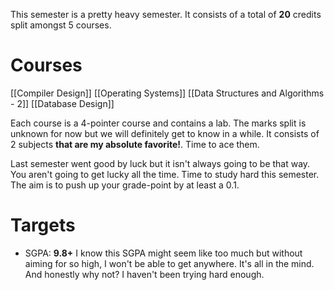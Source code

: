 This semester is a pretty heavy semester. It consists of a total of **20** credits split amongst 5 courses. 
# Courses
[[Compiler Design]]
[[Operating Systems]]
[[Data Structures and Algorithms - 2]]
[[Database Design]]

Each course is a 4-pointer course and contains a lab. The marks split is unknown for now but we will definitely get to know in a while. It consists of 2 subjects **that are my absolute favorite!**. Time to ace them. 

Last semester went good by luck but it isn't always going to be that way. You aren't going to get lucky all the time. Time to study hard this semester. The aim is to push up your grade-point by at least a 0.1. 
# Targets
- SGPA: **9.8+**
I know this SGPA might seem like too much but without aiming for so high, I won't be able to get anywhere. It's all in the mind. And honestly why not? I haven't been trying hard enough.


